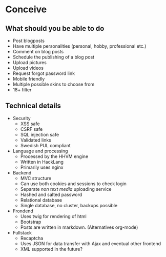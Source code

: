# Conceive

## What should you be able to do
* Post blogposts
* Have multiple personalities (personal, hobby, professional etc.)
* Comment on blog posts
* Schedule the publishing of a blog post
* Upload pictures
* Upload videos
* Request forgot password link
* Mobile friendly
* Multiple possible skins to choose from
* 18+ filter

## Technical details
* Security
  * XSS safe
  * CSRF safe
  * SQL injection safe
  * Validated links
  * Swedish PUL compliant
* Language and processing
  * Processed by the HHVM engine
  * Written in HackLang
  * Primarily uses nginx
* Backend
  * MVC structure
  * Can use both cookies and sessions to check login
  * Separate *non text media* uploading service
  * Hashed and salted password
  * Relational database
  * Single database, no cluster, backups possible
* Frondend
  * Uses twig for rendering of html
  * Bootstrap
  * Posts are written in markdown. (Alternatives org-mode)
* Fullstack
  * Recaptcha
  * Uses JSON for data transfer with Ajax and eventual other frontend
  * XML supported in the future?
